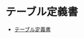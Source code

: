 # テーブル定義書

- [テーブル定義書](https://www.figma.com/design/wi0Wi6SLDgZb4hL3GgyXRO/%E3%83%96%E3%83%83%E3%82%AF%E3%83%9E%E3%83%BC%E3%82%AF%E7%AE%A1%E7%90%86%E3%82%A2%E3%83%97%E3%83%AA?node-id=7-2133&m=dev&t=1WR5yw5UkRXumdgw-1)
